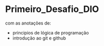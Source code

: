 # Primeiro_Desafio_DIO

com as anotações de:
- principios de lógica de programação
- introdução ao git e github
